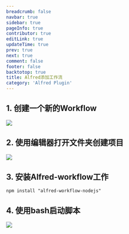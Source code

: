 ```yaml
---
breadcrumb: false
navbar: true
sidebar: true
pageInfo: true
contributor: true
editLink: true
updateTime: true
prev: true
next: true
comment: false
footer: false
backtotop: true
title: Alfred添加工作流
category: 'Alfred Plugin'
---
```


## 1. 创建一个新的Workflow

![](https://img.springlearn.cn/blog/learn_1651661121000.png)

## 2. 使用编辑器打开文件夹创建项目

![](https://img.springlearn.cn/blog/learn_1651661168000.png)


## 3. 安装Alfred-workflow工作

``` 
npm install "alfred-workflow-nodejs"
```

## 4. 使用bash启动脚本

![](https://img.springlearn.cn/blog/learn_1651661238000.png)

